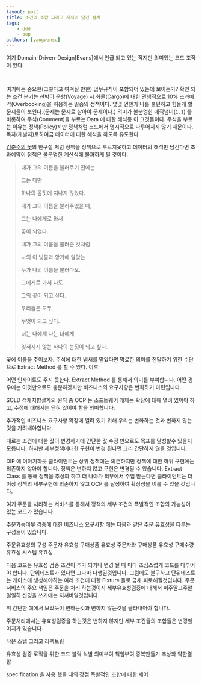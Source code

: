 ```yaml
---
layout: post
title: 조건의 조합 그리고 지식이 담긴 설계
tags:
    - ddd
    - oop
authors: [yangwansu]
---
```


여기 Domain-Driven-Design[Evans]에서 언급 되고 있는 작지만 의미있는 코드 조작이 있다.  

```java
    
```

여기에는 중요한(그렇다고 여겨질 만한) 업무규칙이 포함되어 있는데 보이는가?
확인 되는 조건 분기는 선박이 운항(Voyage) 시 화물(Cargo)에 대한 관행적으로 10% 초과예약(Overbooking)을 허용하는 일종의 정책이다.
몇몇 언젠가 나를 불편하고 힘들게 할 문제들이 보인다.(문제는 문제로 삼아야 문제이다.)
의미가 불분명한 매직넘버(`1.1`) 를 비롯하여 주석(Comment)을 부르는 Data 에 대한 해석등 이 그것들이다.
주석을 부르는 이유는 정책(Policy)지만 정책처럼 코드에서 명시적으로 다루어지지 않기 때문이다. 독자(개발자)로하여금 데이터에 대한 해석을 하도록 유도한다. 

[김춘수의 꽃](https://namu.wiki/w/%EA%BD%83(%EA%B9%80%EC%B6%98%EC%88%98))의 한구절 처럼 정책을 정책으로 부르지못하고 데이터의 해석만 남긴다면 초과예약이 정책은 불분명한 계산식에 불과하게 될 것이다. 

>내가 그의 이름을 불러주기 전에는
> 
>그는 다만
> 
>하나의 몸짓에 지나지 않았다.
>
>내가 그의 이름을 불러주었을 때,
> 
>그는 나에게로 와서
> 
>꽃이 되었다.
>
>내가 그의 이름을 불러준 것처럼
> 
>나의 이 빛깔과 향기에 알맞는
> 
>누가 나의 이름을 불러다오.
> 
>그에게로 가서 나도
> 
>그의 꽃이 되고 싶다.
>
>우리들은 모두
> 
>무엇이 되고 싶다.
> 
>너는 나에게 나는 너에게
> 
>잊혀지지 않는 하나의 눈짓이 되고 싶다.

꽃에 이름을 주어보자. 주석에 대한 냄새를 맡았다면 명료한 의미를 전달하기 위한 수단으로 Extract Method 를 할 수 있다. 이후 





어떤 인사이트도 주지 못한다.
Extract Method 를 통해서 의미를 부여합니다.
어떤 경우에는 이것만으로도 충분하겠지만 비즈니스의 요구사항은 변화하기 마련입니다.

SOLD 객체지향설계의 원칙 중 OCP 는 소프트웨어 개체는 확장에 대해 열려 있어야 하고, 수정에 대해서는 닫혀 있어야 함을 의미합니다.

추가적인 비즈니스 요구사항 확장에 열려 있기 위해 우리는 변화하는 것과 변하지 않는 것을 가려내야합니다.

때로는 조건에 대한 값이 변경하기에 간단한 값 수정 만으로도 목표를 달성할수 있을지 모릅니다.
하지만 세부정책에대한 구현이 변경 된다면 그리 간단하지 않을 것입니다.

DIP 에 이야기하듯 클라이언트는 상위 정책에는 의존하지만 정책에 대한 하위 구현에는 의존하지 않아야 합니다.
정책은 변하지 않고 구현은 변경될 수 있습니다.
Extract Class 를 통해 정책을 추상화 하고 더 나아가 외부에서 주입 받는다면 클라이언트는 더이상 정책의 세부구현에 의존하지 않고 OCP 를 달성하여 확장성을 이룰 수 있을 것입니다.

여기 주문을 처리하는 서비스를 통해서 정책의 세부 조건의 폭발적인 조합의 가능성이 있는 코드가 있습니다.

주문가능여부 검증에 대한 비즈니스 요구사항 에는 다음과 같은 주문 유효성을 다루는 구성들이 있습니다.

주문유효성의 구성
주문자 유효성
구매상품 유효성
주문자와 구매상품 유효성
구매수량 유효성
시스템 유효성

다음 코드는 유효성 검증 조건이 추가 되거나 변경 될 때 마다 조심스럽게 코드를 다루어야 합니다.
단위테스트가 있다면 그나마 다행일것입니다. 그럼에도 불구하고 단위테스트는 케이스에 생성해야하는 여러 조건에 대한 Fixture 들로 금새 피로해질것입니다. 주문서비스의 주요 책임은 주문을 처리 하는것이지 세부유효성검증에 대해서 미주알고주알 일일히 신경을 쓰기에는 지쳐버릴것입니다.

위 간단한 예에서 보았듯이 변하는것과 변하지 않는것을 골라내어야 합니다.

주문처리에서는 유효성검증을 하는것은 변하지 않지만 세부 조건들의 조합들은 변경할 여지가 있습니다.

작은 스텝 그리고 리펙토링

유효성 검증 로직을 위한 코드 블럭 식별
의미부여
책임부여
중복만들기
추상화
약한결합

specification 을 사용 했을 때의 장점
폭발적인 조합에 대한 제어 




